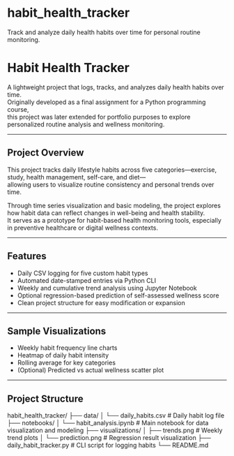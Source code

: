 # habit_health_tracker
Track and analyze daily health habits over time for personal routine monitoring.

# Habit Health Tracker

A lightweight project that logs, tracks, and analyzes daily health habits over time.  
Originally developed as a final assignment for a Python programming course,  
this project was later extended for portfolio purposes to explore personalized routine analysis and wellness monitoring.

---

## Project Overview

This project tracks daily lifestyle habits across five categories—exercise, study, health management, self-care, and diet—  
allowing users to visualize routine consistency and personal trends over time.

Through time series visualization and basic modeling, the project explores how habit data can reflect changes in well-being and health stability.  
It serves as a prototype for habit-based health monitoring tools, especially in preventive healthcare or digital wellness contexts.

---

## Features

- Daily CSV logging for five custom habit types
- Automated date-stamped entries via Python CLI
- Weekly and cumulative trend analysis using Jupyter Notebook
- Optional regression-based prediction of self-assessed wellness score
- Clean project structure for easy modification or expansion

---

## Sample Visualizations

- Weekly habit frequency line charts  
- Heatmap of daily habit intensity  
- Rolling average for key categories  
- (Optional) Predicted vs actual wellness scatter plot

---

## Project Structure

habit_health_tracker/
├── data/
│ └── daily_habits.csv # Daily habit log file
├── notebooks/
│ └── habit_analysis.ipynb # Main notebook for data visualization and modeling
├── visualizations/
│ ├── trends.png # Weekly trend plots
│ └── prediction.png # Regression result visualization
├── daily_habit_tracker.py # CLI script for logging habits
└── README.md
